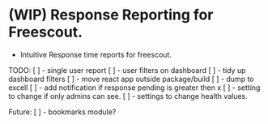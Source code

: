 # (WIP) Response Reporting for Freescout.
- Intuitive Response time reports for freescout.

TODO:
[ ] - single user report
[ ] - user filters on dashboard
[ ] - tidy up dashboard filters
[ ] - move react app outside package/build
[ ] - dump to excell
[ ] - add notification if response pending is greater then x
[ ] - setting to change if only admins can see.
[ ] - settings to change health values.

Future:
[ ] - bookmarks module?